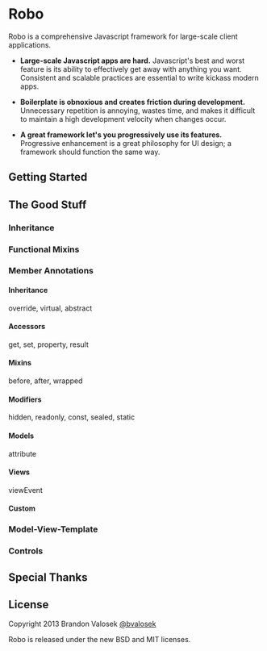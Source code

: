 # Robo

Robo is a comprehensive Javascript framework for large-scale client applications.

* **Large-scale Javascript apps are hard.** Javascript's best and worst feature
  is its ability to effectively get away with anything you want. Consistent and
  scalable practices are essential to write kickass modern apps.

* **Boilerplate is obnoxious and creates friction during development.**
  Unnecessary repetition is annoying, wastes time, and makes it difficult to
  maintain a high development velocity when changes occur.

* **A great framework let's you progressively use its features.** Progressive
  enhancement is a great philosophy for UI design; a framework should function
  the same way.

## Getting Started

## The Good Stuff

### Inheritance

### Functional Mixins

### Member Annotations

#### Inheritance

override, virtual, abstract

#### Accessors

get, set, property, result

#### Mixins

before, after, wrapped

#### Modifiers

hidden, readonly, const, sealed, static

#### Models

attribute

#### Views

viewEvent

#### Custom

### Model-View-Template

### Controls

## Special Thanks

## License
Copyright 2013 Brandon Valosek [@bvalosek](http://twitter.com/bvalosek)

Robo is released under the new BSD and MIT licenses.

